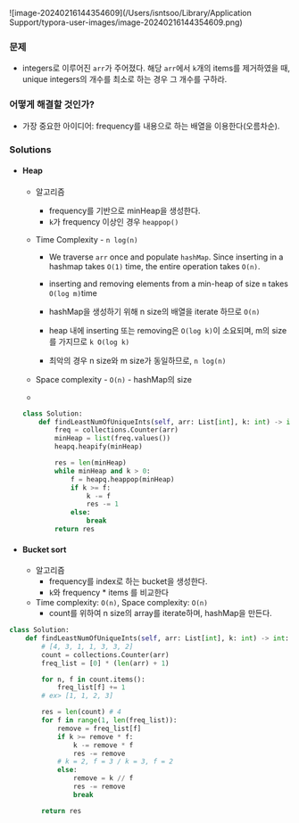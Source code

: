 ![image-20240216144354609](/Users/isntsoo/Library/Application Support/typora-user-images/image-20240216144354609.png)

### 문제

- integers로 이루어진 `arr`가 주어졌다. 해당 `arr`에서 `k`개의 items를 제거하였을 때, unique integers의 개수를 최소로 하는 경우 그 개수를 구하라.

### 어떻게 해결할 것인가?

- 가장 중요한 아이디어: frequency를 내용으로 하는 배열을 이용한다(오름차순).

### Solutions

- #### Heap

  - 알고리즘

    - frequency를 기반으로 minHeap을 생성한다.
    - `k`가 frequency 이상인 경우 `heappop()`

  - Time Complexity - `n log(n)`

    - We traverse `arr` once and populate `hashMap`. Since inserting in a hashmap takes `O(1)` time, the entire operation takes `O(n)`.

    - inserting and removing elements from a min-heap of size `m` takes `O(log m)`time

    - hashMap을 생성하기 위해 n size의 배열을 iterate 하므로 `O(n)`

    - heap 내에 inserting 또는 removing은 `O(log k)`이 소요되며, m의 size를 가지므로 `k O(log k)`

    - 최악의 경우 n size와 m size가 동일하므로,  `n log(n)`

      

  - Space complexity - `O(n)` - hashMap의 size

  - 

  ~~~py
  class Solution:
      def findLeastNumOfUniqueInts(self, arr: List[int], k: int) -> int:
          freq = collections.Counter(arr)
          minHeap = list(freq.values())
          heapq.heapify(minHeap)
  
          res = len(minHeap)
          while minHeap and k > 0:
              f = heapq.heappop(minHeap)
              if k >= f:
                  k -= f
                  res -= 1
              else:
                  break
          return res
  ~~~

- #### Bucket sort

  - 알고리즘
    - frequency를 index로 하는 bucket을 생성한다.
    - `k`와 frequency * items 를 비교한다
  - Time complexity: `O(n)`, Space complexity: `O(n)`
    - count를 위하여 n size의 array를 iterate하며, hashMap을 만든다.

~~~python
class Solution:
    def findLeastNumOfUniqueInts(self, arr: List[int], k: int) -> int:
        # [4, 3, 1, 1, 3, 3, 2]
        count = collections.Counter(arr)
        freq_list = [0] * (len(arr) + 1)

        for n, f in count.items():
            freq_list[f] += 1
        # ex> [1, 1, 2, 3]

        res = len(count) # 4
        for f in range(1, len(freq_list)):
            remove = freq_list[f]
            if k >= remove * f:
                k -= remove * f
                res -= remove
            # k = 2, f = 3 / k = 3, f = 2
            else:
                remove = k // f
                res -= remove
                break

        return res
~~~

